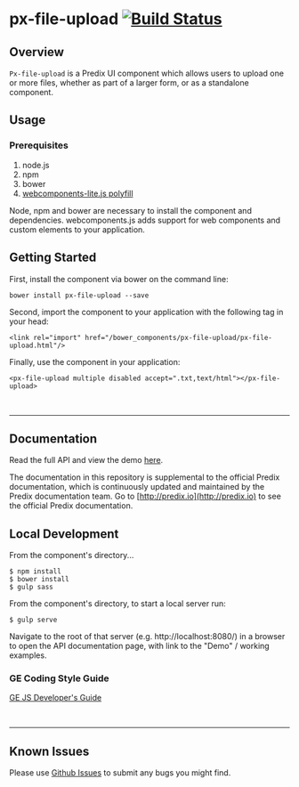 # px-file-upload [![Build Status](https://travis-ci.org/PredixDev/px-file-upload.svg?branch=master)](https://travis-ci.org/PredixDev/px-file-upload)

## Overview

`Px-file-upload` is a Predix UI component which allows users to upload one or more files, whether as part of a larger form, or as a standalone component.

## Usage

### Prerequisites
1. node.js
2. npm
3. bower
4. [webcomponents-lite.js polyfill](https://github.com/webcomponents/webcomponentsjs)

Node, npm and bower are necessary to install the component and dependencies. webcomponents.js adds support for web components and custom elements to your application.

## Getting Started

First, install the component via bower on the command line:

```
bower install px-file-upload --save
```

Second, import the component to your application with the following tag in your head:

```
<link rel="import" href="/bower_components/px-file-upload/px-file-upload.html"/>
```

Finally, use the component in your application:

```
<px-file-upload multiple disabled accept=".txt,text/html"></px-file-upload>
```


<br />
<hr />

## Documentation

Read the full API and view the demo [here](https://predixdev.github.io/px-file-upload).

The documentation in this repository is supplemental to the official Predix documentation, which is continuously updated and maintained by the Predix documentation team. Go to [http://predix.io](http://predix.io) to see the official Predix documentation.


## Local Development

From the component's directory...

```
$ npm install
$ bower install
$ gulp sass
```

From the component's directory, to start a local server run:

```
$ gulp serve
```

Navigate to the root of that server (e.g. http://localhost:8080/) in a browser to open the API documentation page, with link to the "Demo" / working examples.




### GE Coding Style Guide
[GE JS Developer's Guide](https://github.com/GeneralElectric/javascript)

<br />
<hr />

## Known Issues

Please use [Github Issues](https://github.com/PredixDev/px-file-upload/issues) to submit any bugs you might find.
